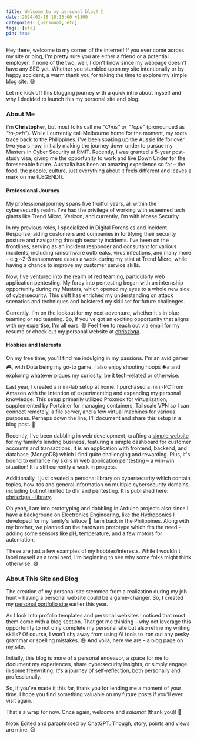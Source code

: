 ```yaml
---
title: Welcome to my personal blog! 👋
date: 2024-02-18 18:15:00 +1100
categories: [personal, etc]
tags: [etc]
pin: true
---
```


Hey there, welcome to my corner of the internet! If you ever come across my site or blog, I'm pretty sure you are either a friend or a potential employer. If none of the two, well, I don't know since my webpage doesn't have any SEO yet. Whether you stumbled upon my site intentionally or by happy accident, a warm thank you for taking the time to explore my simple blog site. 😄

Let me kick off this blogging journey with a quick intro about myself and why I decided to launch this my personal site and blog.

### About Me

I'm **Christopher**, but most folks call me *"Chris"* or *"Tope"* (pronounced as *"to-peh"*). While I currently call Melbourne home for the moment, my roots trace back to the Philippines. I've been soaking up the Aussie life for over two years now, initially making the journey down under to pursue my Masters in Cyber Security at RMIT. Recently, I was granted a 5-year post-study visa, giving me the opportunity to work and live Down Under for the foreseeable future. Australia has been an amazing experience so far – the food, the people, culture, just everything about it feels different and leaves a mark on me (LEGEND!).

#### Professional Journey

My professional journey spans five fruitful years, all within the cybersecurity realm. I've had the privilege of working with esteemed tech giants like Trend Micro, Verizon, and currently, I'm with Mosse Security.

In my previous roles, I specialized in Digital Forensics and Incident Response, aiding customers and companies in fortifying their security posture and navigating through security incidents. I've been on the frontlines, serving as an incident responder and consultant for various incidents, including ransomware outbreaks, virus infections, and many more - e.g ~2-3 ransomware cases a week during my stint at Trend Micro, while having a chance to improve my customer service skills.

Now, I've ventured into the realm of red teaming, particularly web application pentesting. My foray into pentesting began with an internship opportunity during my Masters, which opened my eyes to a whole new side of cybersecurity. This shift has enriched my understanding on attack scenarios and techniques and bolstered my skill set for future challenges.

Currently, I'm on the lookout for my next adventure, whether it's in blue teaming or red teaming. So, if you've got an exciting opportunity that aligns with my expertise, I'm all ears. 😄 Feel free to reach out via [email](mailto:tope.in.au@gmail.com) for my resume or check out my personal website at [chriszbga](https://chriszbga.netlify.app/).

#### Hobbies and Interests

On my free time, you'll find me indulging in my passions. I'm an avid gamer 🎮, with Dota being my go-to game. I also enjoy shooting hoops ⛹️‍♂️ and exploring whatever piques my curiosity, be it tech-related or otherwise.

Last year, I created a mini-lab setup at home. I purchased a mini-PC from Amazon with the intention of experimenting and expanding my personal knowledge. This setup primarily utilized Proxmox for virtualization, supplemented by Portainer for managing containers, Tailscale VPN so I can connect remotely, a file server, and a few virtual machines for various purposes. Perhaps down the line, I'll document and share this setup in a blog post. 🤞

Recently, I've been dabbling in web development, crafting a [simple website](https://github.com/toff333/blving-nextjs) for my family's lending business, featuring a simple dashboard for customer accounts and transactions. It is an application with frontend, backend, and database (MongoDB) which I find quite challenging and rewarding. Plus, it's bound to enhance my skills in web application pentesting – a win-win situation! It is still currently a work in progess.

Additionally, I just created a personal library on cybersecurity which contain topics, how-tos and general information on multiple cybersecurity domains, including but not limited to dfir and pentesting. It is published here: [chriszbga - library](https://toff333.github.io/).

Oh yeah, I am into prototyping and dabbling in Arduino projects also since I have a background on Electronics Engineering, like the [Hydroponics](https://github.com/toff333/Hydroponics) I developed for my family's lettuce 🥬 farm back in the Philippines. Along with my brother, we planned on the hardware prototype which fits the need - adding some sensors like pH, temperature, and a few motors for automation.

These are just a few examples of my hobbies/interests. While I wouldn't label myself as a total nerd, I'm beginning to see why some folks might think otherwise. 😅

### About This Site and Blog

The creation of my personal site stemmed from a realization during my job hunt – having a personal website could be a game-changer. So, I created my [personal portfolio site](https://chriszbga.netlify.app/) earlier this year.

As I look into profolio templates and personal websites I noticed that most them come with a blog section. That got me thinking – why not leverage this opportunity to not only complete my personal site but also refine my writing skills? Of course, I won't shy away from using AI tools to iron out any pesky grammar or spelling mistakes. 😅 And voila, here we are – a blog page on my site.

Initially, this blog is more of a personal endeavor, a space for me to document my experiences, share cybersecurity insights, or simply engage in some freewriting. It's a journey of self-reflection, both personally and professionally.

So, if you've made it this far, thank you for lending me a moment of your time. I hope you find something valuable on my future posts if you'll ever visit again.

That's a wrap for now. Once again, welcome and *salamat* (thank you)! 👋

Note: Edited and paraphrased by ChatGPT. Though, story, points and views are mine. 😆